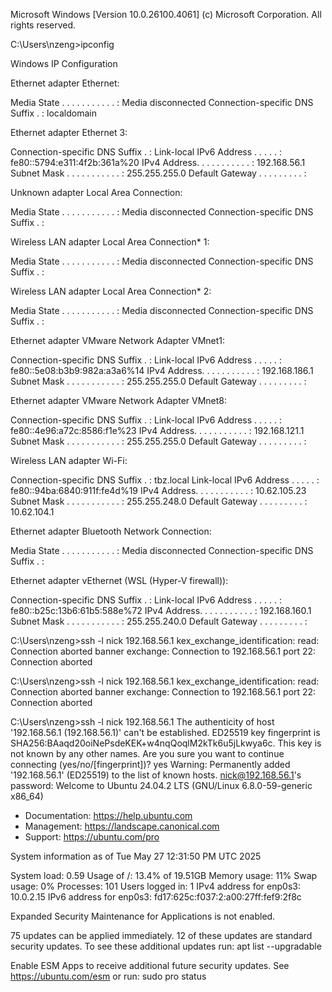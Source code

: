 Microsoft Windows [Version 10.0.26100.4061]
(c) Microsoft Corporation. All rights reserved.

C:\Users\nzeng>ipconfig

Windows IP Configuration


Ethernet adapter Ethernet:

   Media State . . . . . . . . . . . : Media disconnected
   Connection-specific DNS Suffix  . : localdomain

Ethernet adapter Ethernet 3:

   Connection-specific DNS Suffix  . :
   Link-local IPv6 Address . . . . . : fe80::5794:e311:4f2b:361a%20
   IPv4 Address. . . . . . . . . . . : 192.168.56.1
   Subnet Mask . . . . . . . . . . . : 255.255.255.0
   Default Gateway . . . . . . . . . :

Unknown adapter Local Area Connection:

   Media State . . . . . . . . . . . : Media disconnected
   Connection-specific DNS Suffix  . :

Wireless LAN adapter Local Area Connection* 1:

   Media State . . . . . . . . . . . : Media disconnected
   Connection-specific DNS Suffix  . :

Wireless LAN adapter Local Area Connection* 2:

   Media State . . . . . . . . . . . : Media disconnected
   Connection-specific DNS Suffix  . :

Ethernet adapter VMware Network Adapter VMnet1:

   Connection-specific DNS Suffix  . :
   Link-local IPv6 Address . . . . . : fe80::5e08:b3b9:982a:a3a6%14
   IPv4 Address. . . . . . . . . . . : 192.168.186.1
   Subnet Mask . . . . . . . . . . . : 255.255.255.0
   Default Gateway . . . . . . . . . :

Ethernet adapter VMware Network Adapter VMnet8:

   Connection-specific DNS Suffix  . :
   Link-local IPv6 Address . . . . . : fe80::4e96:a72c:8586:f1e%23
   IPv4 Address. . . . . . . . . . . : 192.168.121.1
   Subnet Mask . . . . . . . . . . . : 255.255.255.0
   Default Gateway . . . . . . . . . :

Wireless LAN adapter Wi-Fi:

   Connection-specific DNS Suffix  . : tbz.local
   Link-local IPv6 Address . . . . . : fe80::94ba:6840:911f:fe4d%19
   IPv4 Address. . . . . . . . . . . : 10.62.105.23
   Subnet Mask . . . . . . . . . . . : 255.255.248.0
   Default Gateway . . . . . . . . . : 10.62.104.1

Ethernet adapter Bluetooth Network Connection:

   Media State . . . . . . . . . . . : Media disconnected
   Connection-specific DNS Suffix  . :

Ethernet adapter vEthernet (WSL (Hyper-V firewall)):

   Connection-specific DNS Suffix  . :
   Link-local IPv6 Address . . . . . : fe80::b25c:13b6:61b5:588e%72
   IPv4 Address. . . . . . . . . . . : 192.168.160.1
   Subnet Mask . . . . . . . . . . . : 255.255.240.0
   Default Gateway . . . . . . . . . :

C:\Users\nzeng>ssh -l nick 192.168.56.1
kex_exchange_identification: read: Connection aborted
banner exchange: Connection to 192.168.56.1 port 22: Connection aborted

C:\Users\nzeng>ssh -l nick 192.168.56.1
kex_exchange_identification: read: Connection aborted
banner exchange: Connection to 192.168.56.1 port 22: Connection aborted

C:\Users\nzeng>ssh -l nick 192.168.56.1
The authenticity of host '192.168.56.1 (192.168.56.1)' can't be established.
ED25519 key fingerprint is SHA256:BAaqd20oiNePsdeKEK+w4nqQoqlM2kTk6u5jLkwya6c.
This key is not known by any other names.
Are you sure you want to continue connecting (yes/no/[fingerprint])? yes
Warning: Permanently added '192.168.56.1' (ED25519) to the list of known hosts.
nick@192.168.56.1's password:
Welcome to Ubuntu 24.04.2 LTS (GNU/Linux 6.8.0-59-generic x86_64)

 * Documentation:  https://help.ubuntu.com
 * Management:     https://landscape.canonical.com
 * Support:        https://ubuntu.com/pro

 System information as of Tue May 27 12:31:50 PM UTC 2025

  System load:             0.59
  Usage of /:              13.4% of 19.51GB
  Memory usage:            11%
  Swap usage:              0%
  Processes:               101
  Users logged in:         1
  IPv4 address for enp0s3: 10.0.2.15
  IPv6 address for enp0s3: fd17:625c:f037:2:a00:27ff:fef9:2f8c


Expanded Security Maintenance for Applications is not enabled.

75 updates can be applied immediately.
12 of these updates are standard security updates.
To see these additional updates run: apt list --upgradable

Enable ESM Apps to receive additional future security updates.
See https://ubuntu.com/esm or run: sudo pro status
